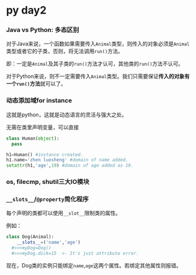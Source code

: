 # py day2

### Java vs Python: 多态区别

对于Java来说，一个函数如果需要传入`Animal`类型，则传入的对象必须是`Animal`类型或者它的子类，否则，将无法调用`run()`方法。

即：一定是`Animal`及其子类的`run()`方法才认可，其他类的`run()`方法不认可。

对于Python来说，则不一定需要传入`Animal`类型。我们只需要保证**传入的对象有一个`run()`方法**就可以了。

### 动态添加域for instance

这就是python，这就是动态语言的灵活与强大之处。

无需在类里声明变量，可以直接

```python
class Human(object):
  pass

h1=Human() #instance created.
h1.name='zhen luosheng' #domain of name added.
setattr(h1,'age',19) #domain of age added as 19.
```

### os, filecmp, shutil三大IO模块



### `__slots__`/`@property`简化程序

每个声明的类都可以使用`__slot__`限制类的属性。

例如：

```python
class Dog(Animal):
	__slots__=('name','age')
  #>>>myDog=Dog()
  #>>>myDog.dick=15  <- It's just attribute error.
```

现在，Dog类的实例只能绑定`name`,`age`这两个属性。若绑定其他属性则报错。



